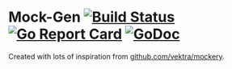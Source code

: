 # Mock-Gen [![Build Status](https://travis-ci.com/fastbill/go-mock-gen.svg?branch=master)](https://travis-ci.com/fastbill/go-mock-gen) [![Go Report Card](https://goreportcard.com/badge/github.com/fastbill/go-mock-gen)](https://goreportcard.com/report/github.com/fastbill/go-mock-gen) [![GoDoc](https://godoc.org/github.com/fastbill/go-mock-gen?status.svg)](https://godoc.org/github.com/fastbill/go-mock-gen)

Created with lots of inspiration from [github.com/vektra/mockery](https://github.com/vektra/mockery).
